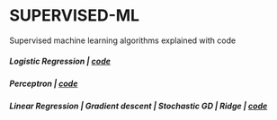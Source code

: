 # SUPERVISED-ML
Supervised machine learning algorithms explained with code

##### Logistic Regression | [code](https://github.com/algostatml/SUPERVISED-ML/blob/master/CLASSIFICATION/LogisticRegression.py)
##### Perceptron | [code](https://github.com/algostatml/SUPERVISED-ML/blob/master/CLASSIFICATION/Perceptron.py)
##### Linear Regression | Gradient descent | Stochastic GD | Ridge | [code](https://github.com/algostatml/SUPERVISED-ML/blob/master/CLASSIFICATION/LogisticRegression.py)
